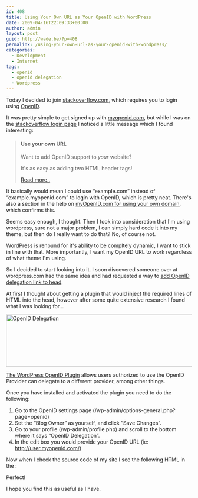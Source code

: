 ```yaml
---
id: 408
title: Using Your Own URL as Your OpenID with WordPress
date: 2009-04-16T22:09:33+00:00
author: admin
layout: post
guid: http://wade.be/?p=408
permalink: /using-your-own-url-as-your-openid-with-wordpress/
categories:
  - Development
  - Internet
tags:
  - openid
  - openid delegation
  - Wordpress
---
```

<p class="lead">
  Today I decided to join <a href="http://www.stackoverflow.com/">stackoverflow.com</a>, which requires you to login using <a href="http://openid.net/get/">OpenID</a>.
</p>

It was pretty simple to get signed up with [myopenid.com](https://www.myopenid.com/), but while I was on the [stackoverflow login page](http://stackoverflow.com/users/login?returnurl=%2f) I noticed a little message which I found interesting:<!--more-->

> #### Use your own URL
> 
> Want to add OpenID support to _your_ website?
> 
> It's as easy as adding two HTML header tags!
> 
> [Read more..](http://blog.stackoverflow.com/2009/01/using-your-own-url-as-your-openid/)

It basically would mean I could use &#8220;example.com&#8221; instead of &#8220;example.myopenid.com&#8221; to login with OpenID, which is pretty neat. There's also a section in the help on [myOpenID.com for using your own domain](https://www.myopenid.com/help#own_domain), which confirms this.

Seems easy enough, I thought. Then I took into consideration that I'm using wordpress, sure not a major problem, I can simply hard code it into my theme, but then do I really want to do that? No, of course not.

WordPress is renound for it's ability to be compltely dynamic, I want to stick in line with that. More importantly, I want my OpenID URL to work regardless of what theme I'm using.

So I decided to start looking into it. I soon discovered someone over at wordpress.com had the same idea and had requested a way to [add OpenID delegation link to head](http://en.forums.wordpress.com/topic/add-openid-delegation-link-to-head).

At first I thought about getting a plugin that would inject the required lines of HTML into the head, however after some quite extensive research I found what I was looking for&#8230;


<img class="alignnone size-full wp-image-409" title="OpenID Delegation" src="http://wade.be/upload/screenshot-5.png" alt="OpenID Delegation" width="550" height="141" /> 

[The WordPress OpenID Plugin](http://wordpress.org/extend/plugins/openid/) allows users authorized to use the OpenID Provider can delegate to a different provider, among other things.

Once you have installed and activated the plugin you need to do the following:

  1. Go to the OpenID settings page (/wp-admin/options-general.php?page=openid)
  2. Set the &#8220;Blog Owner&#8221; as yourself, and click &#8220;Save Changes&#8221;.
  3. Go to your profile (/wp-admin/profile.php) and scroll to the bottom where it says &#8220;OpenID Delegation&#8221;.
  4. In the edit box you would provide your OpenID URL (ie: http://user.myopenid.com/)

Now when I check the source code of my site I see the following HTML in the <head>:

> <link rel=&#8221;openid2.provider&#8221; href=&#8221;http://www.myopenid.com/server&#8221; />
  
> <link rel=&#8221;openid2.local_id&#8221; href=&#8221;http://user.myopenid.com/&#8221; />
  
> <link rel=&#8221;openid.server&#8221; href=&#8221;http://www.myopenid.com/server&#8221; />
  
> <link rel=&#8221;openid.delegate&#8221; href=&#8221;http://user.myopenid.com/&#8221; />

Perfect!

I hope you find this as useful as I have.